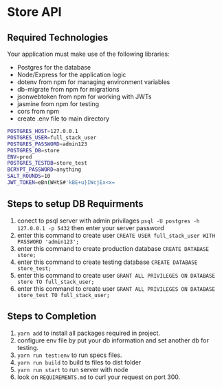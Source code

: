 # Store API


## Required Technologies
Your application must make use of the following libraries:
- Postgres for the database 
- Node/Express for the application logic
- dotenv from npm for managing environment variables
- db-migrate from npm for migrations
- jsonwebtoken from npm for working with JWTs
- jasmine from npm for testing
- cors from npm
- create .env file to main directory 
```bash
POSTGRES_HOST=127.0.0.1
POSTGRES_USER=full_stack_user
POSTGRES_PASSWORD=admin123
POSTGRES_DB=store
ENV=prod
POSTGRES_TESTDB=store_test
BCRYPT_PASSWORD=anything
SALT_ROUNDS=10
JWT_TOKEN=eBn(WHtS#'kBE+u}IWcjEx<x=
```

## Steps to setup DB Requirments 
1. conect to psql server with admin privilages `psql -U postgres -h 127.0.0.1 -p 5432` then enter your server password
2. enter this command to create user `CREATE USER full_stack_user WITH PASSWORD 'admin123'; `
4. enter this command to create production database `CREATE DATABASE store; `
5. enter this command to create testing database `CREATE DATABASE store_test; `
6. enter this command to create user `GRANT ALL PRIVILEGES ON DATABASE store TO full_stack_user; `
7. enter this command to create user `GRANT ALL PRIVILEGES ON DATABASE store_test TO full_stack_user; `


## Steps to Completion
1. `yarn add` to install all packages required in project.
2. configure env file by put your db information and set another db for testing.
3. `yarn run test:env` to run specs files.
4. `yarn run build` to build ts files to dist folder
5. `yarn run start` to run server with node
7. look on `REQUIREMENTS.md` to curl your request on port 300.

